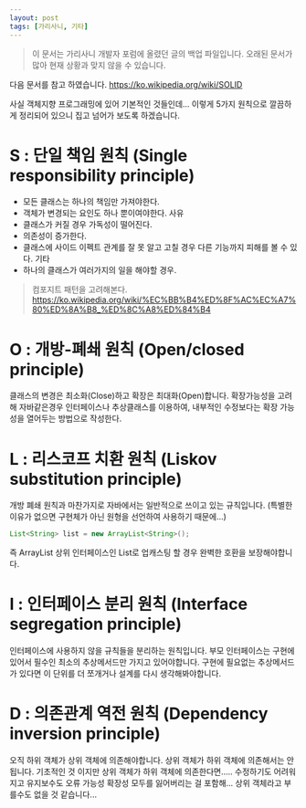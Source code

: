 ```yaml
---
layout: post
tags: [가리사니, 기타]
---
```


> 이 문서는 가리사니 개발자 포럼에 올렸던 글의 백업 파일입니다.
오래된 문서가 많아 현재 상황과 맞지 않을 수 있습니다.



다음 문서를 참고 하였습니다.
https://ko.wikipedia.org/wiki/SOLID

사실 객체지향 프로그래밍에 있어 기본적인 것들인데... 이렇게 5가지 원칙으로 깔끔하게 정리되어 있으니 집고 넘어가 보도록 하겠습니다.


# S : 단일 책임 원칙 (Single responsibility principle)
- 모든 클래스는 하나의 책임만 가져야한다.
- 객체가 변경되는 요인도 하나 뿐이여야한다.
사유
- 클래스가 커질 경우 가독성이 떨어진다.
- 의존성이 증가한다.
- 클래스에 사이드 이펙트 관계를 잘 못 알고 고칠 경우 다른 기능까지 피해를 볼 수 있다.
기타
- 하나의 클래스가 여러가지의 일을 해야할 경우.
> 컴포지트 패턴을 고려해본다.
https://ko.wikipedia.org/wiki/%EC%BB%B4%ED%8F%AC%EC%A7%80%ED%8A%B8_%ED%8C%A8%ED%84%B4


# O : 개방-폐쇄 원칙 (Open/closed principle)
클래스의 변경은 최소화(Close)하고 확장은 최대화(Open)합니다.
확장가능성을 고려해 자바같은경우 인터페이스나 추상클래스를 이용하여, 내부적인 수정보다는 확장 가능성을 열어두는 방법으로 작성한다.


# L : 리스코프 치환 원칙 (Liskov substitution principle)
개방 폐쇄 원칙과 마찬가지로 자바에서는 일반적으로 쓰이고 있는 규칙입니다.
(특별한 이유가 없으면 구현체가 아닌 원형을 선언하여 사용하기 때문에...)
``` java
List<String> list = new ArrayList<String>();
```
즉 ArrayList 상위 인터페이스인 List로 업캐스팅 할 경우 완벽한 호환을 보장해야합니다.


# I : 인터페이스 분리 원칙 (Interface segregation principle)
인터페이스에 사용하지 않을 규칙들을 분리하는 원칙입니다.
부모 인터페이스는 구현에 있어서 필수인 최소의 추상메서드만 가지고 있어야합니다.
구현에 필요없는 추상메서드가 있다면 이 단위를 더 쪼개거나 설계를 다시 생각해봐야합니다.


# D : 의존관계 역전 원칙 (Dependency inversion principle)
오직 하위 객체가 상위 객체에 의존해야합니다.
상위 객체가 하위 객체에 의존해서는 안됩니다.
기초적인 것 이지만 상위 객체가 하위 객체에 의존한다면..... 수정하기도 어려워지고 유지보수도 오류 가능성 확장성 모두를 잃어버리는 걸 포함해... 상위 객체라고 부를수도 없을 것 같습니다...